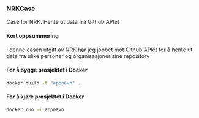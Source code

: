 ### NRKCase
<p> Case for NRK. Hente ut data fra Github APIet </p>

#### Kort oppsummering
<p> I denne casen utgitt av NRK har jeg jobbet mot Github APIet for å hente ut data fra ulike personer og organisasjoner sine repository </p>

#### For å bygge prosjektet i Docker
```bash
docker build -t "appnavn" .
```
#### For å kjøre prosjektet i Docker
```bash
docker run -i appnavn
```
